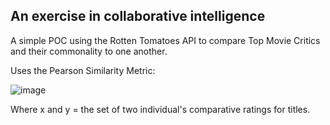 ## An exercise in collaborative intelligence

A simple POC using the Rotten Tomatoes API to compare Top Movie Critics and their commonality to one another.

Uses the Pearson Similarity Metric:

![image](http://snips.deacondesperado.com/rtapi/pear.gif 'Pearson Metric')


Where x and y = the set of two individual's comparative ratings for titles.

